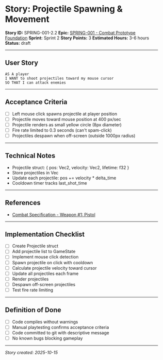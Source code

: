 # Story: Projectile Spawning & Movement

**Story ID:** SPRING-001-2.2
**Epic:** [SPRING-001 - Combat Prototype Foundation](../epics/SPRING-001-combat-prototype.md)
**Sprint:** Sprint 2
**Story Points:** 3
**Estimated Hours:** 3-6 hours
**Status:** draft

---

## User Story

```
AS A player
I WANT to shoot projectiles toward my mouse cursor
SO THAT I can attack enemies
```

---

## Acceptance Criteria

- [ ] Left mouse click spawns projectile at player position
- [ ] Projectile moves toward mouse position at 400 px/sec
- [ ] Projectile renders as small yellow circle (8px diameter)
- [ ] Fire rate limited to 0.3 seconds (can't spam-click)
- [ ] Projectiles despawn when off-screen (outside 1000px radius)

---

## Technical Notes

- Projectile struct: { pos: Vec2, velocity: Vec2, lifetime: f32 }
- Store projectiles in Vec<Projectile>
- Update each projectile: pos += velocity * delta_time
- Cooldown timer tracks last_shot_time

---

## References

- [Combat Specification - Weapon #1: Pistol](../specs/combat-spec.md)

---

## Implementation Checklist

- [ ] Create Projectile struct
- [ ] Add projectile list to GameState
- [ ] Implement mouse click detection
- [ ] Spawn projectile on click with cooldown
- [ ] Calculate projectile velocity toward cursor
- [ ] Update all projectiles each frame
- [ ] Render projectiles
- [ ] Despawn off-screen projectiles
- [ ] Test fire rate limiting

---

## Definition of Done

- [ ] Code compiles without warnings
- [ ] Manual playtesting confirms acceptance criteria
- [ ] Code committed to git with descriptive message
- [ ] No known bugs blocking gameplay

---

_Story created: 2025-10-15_
